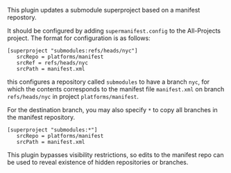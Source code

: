 This plugin updates a submodule superproject based on a manifest repostory.

It should be configured by adding `supermanifest.config` to the
All-Projects project. The format for configuration is as follows:


```
[superproject "submodules:refs/heads/nyc"]
   srcRepo = platforms/manifest
   srcRef = refs/heads/nyc
   srcPath = manifest.xml
```

this configures a repository called `submodules` to have a branch
`nyc`, for which the contents corresponds to the manifest file
`manifest.xml` on branch `refs/heads/nyc` in project `platforms/manifest`.

For the destination branch, you may also specify `*` to copy all
branches in the manifest repository.

```
[superproject "submodules:*"]
   srcRepo = platforms/manifest
   srcPath = manifest.xml
```

This plugin bypasses visibility restrictions, so edits to the manifest
repo can be used to reveal existence of hidden repositories or
branches.
